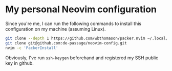 # My personal Neovim configuration

Since you're me, I can run the following commands to install this configuration on my machine (assuming Linux).

```bash
git clone --depth 1 https://github.com/wbthomason/packer.nvim ~/.local/share/nvim/site/pack/packer/start/packer.nvim
git clone git@github.com:de-passage/neovim-config.git
nvim -c 'PackerInstall'
```

Obviously, I've run `ssh-keygen` beforehand and registered my SSH public key in github.
